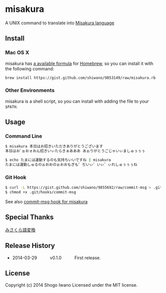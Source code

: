 # misakura

A UNIX command to translate into [Misakura language](http://dic.nicovideo.jp/a/%E3%81%BF%E3%81%95%E3%81%8F%E3%82%89%E8%AA%9E)

## Install

### Mac OS X

misakura has [a available formula](https://gist.github.com/shiwano/9853149) for [Homebrew](http://brew.sh/), so you can install it with the following command:

```bash
brew install https://gist.github.com/shiwano/9853149/raw/misakura.rb
```

### Other Environments

misakura is a shell script, so you can install with adding the file to your `$PATH`.

## Usage

### Command Line

```bash
$ misakura 本日はお招きいただきありがとうございます
本日はおﾞぉおォおん招きいぃたらきぁあああ あぉりがとうごじゃいぃましゅぅぅぅ
```

```bash
$ echo たまには運動するのも気持ちいいですね | misakura
たまには運動しゅるのぉおおのぉおおもぎも゛ぢいぃ゛いぃ゛ぃれしゅぅぅぅね
```

### Git Hook

```bash
$ curl -L https://gist.github.com/shiwano/9855692/raw/commit-msg > .git/hooks/commit-msg
$ chmod +x .git/hooks/commit-msg
```

See also [commit-msg hook for misakura](https://gist.github.com/shiwano/9855692)

## Special Thanks

[みさくら語変換](http://yellow.ribbon.to/~sc/contents.html)

## Release History
 * 2014-03-29   v0.1.0   First release.

## License
Copyright (c) 2014 Shogo Iwano
Licensed under the MIT license.
